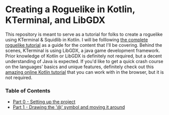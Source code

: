 # Creating a Roguelike in Kotlin, KTerminal, and LibGDX

This repository is meant to serve as a tutorial for folks to create a roguelike using KTerminal & Squidlib in Kotlin. I will be folllowing [the complete roguelike tutorial](https://www.reddit.com/r/roguelikedev/comments/6h4z09/roguelikedev_does_the_complete_roguelike_tutorial/) as a guide for the content that I'll be covering. Behind the scenes, KTerminal is using LibGDX, a java game development framework. Prior knowledge of Kotlin or LibGDX is definitely not required, but a decent understanding of Java is expected. If you'd like to get a quick crash course on the languages' basics and unique features, definitely check out this [amazing online Kotlin tutorial](https://try.kotlinlang.org/#/Kotlin%20Koans/Introduction/Hello,%20world!/Task.kt) that you can work with in the browser, but it is not required.

### Table of Contents
- [Part 0 - Setting up the project](tutorial/part0/part0.md)
- [Part 1 - Drawing the '@' symbol and moving it around](tutorial/part1/part1.md)


